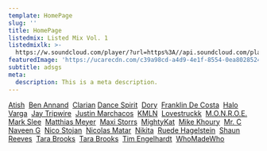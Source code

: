 ```yaml
---
template: HomePage
slug: ''
title: HomePage
listedmix: Listed Mix Vol. 1
listedmixlk: >-
  https://w.soundcloud.com/player/?url=https%3A//api.soundcloud.com/playlists/657878880&color=%23ff5500&auto_play=false&hide_related=false&show_comments=true&show_user=true&show_reposts=false&show_teaser=true&visual=true
featuredImage: 'https://ucarecdn.com/c39a98cd-a4d9-4e1f-8554-0ea8028524f9/'
subtitle: adsgs
meta:
  description: This is a meta description.
---
```

[Atish](https://quirky-northcutt-3bdb7c.netlify.com/artists/atish) &nbsp;[Ben Annand](https://quirky-northcutt-3bdb7c.netlify.com/artists/ben-annand)&nbsp;  [Clarian](https://quirky-northcutt-3bdb7c.netlify.com/artists/clarian)&nbsp;[Dance Spirit](https://quirky-northcutt-3bdb7c.netlify.com/artists/dance-spirit)&nbsp;   [Dory](https://quirky-northcutt-3bdb7c.netlify.com/artists/dory)&nbsp;   [Franklin De Costa](https://quirky-northcutt-3bdb7c.netlify.com/artists/franklin-de-costa)&nbsp;   [Halo Varga](https://quirky-northcutt-3bdb7c.netlify.com/artists/halo-varga)&nbsp;   [Jay Tripwire](https://quirky-northcutt-3bdb7c.netlify.com/artists/jay-tripwire)&nbsp;  [Justin Marchacos](https://quirky-northcutt-3bdb7c.netlify.com/artists/justin-marchacos)&nbsp;   [KMLN](https://quirky-northcutt-3bdb7c.netlify.com/artists/kmln)&nbsp;   [Lovestruckk](https://quirky-northcutt-3bdb7c.netlify.com/artists/lovestruckk)&nbsp;   [M.O.N.R.O.E.](https://quirky-northcutt-3bdb7c.netlify.com/artists/m-o-n-r-o-e)&nbsp;   [Mark Slee](https://quirky-northcutt-3bdb7c.netlify.com/artists/mark-slee)&nbsp;   [Matthias Meyer](https://quirky-northcutt-3bdb7c.netlify.com/artists/matthias-meyer)&nbsp;   [Maxi Storrs](https://quirky-northcutt-3bdb7c.netlify.com/artists/maxi-storrs)&nbsp;   [MightyKat](https://quirky-northcutt-3bdb7c.netlify.com/artists/mighty-kat)&nbsp;   [Mike Khoury](https://quirky-northcutt-3bdb7c.netlify.com/artists/mike-khoury)&nbsp;   [Mr. C](https://quirky-northcutt-3bdb7c.netlify.com/artists/mr-c)&nbsp;   [Naveen G](https://quirky-northcutt-3bdb7c.netlify.com/artists/naveen-g)&nbsp;   [Nico Stojan](https://quirky-northcutt-3bdb7c.netlify.com/artists/nico-stojan)&nbsp;   [Nicolas Matar](https://quirky-northcutt-3bdb7c.netlify.com/artists/nicolas-matar)&nbsp;   [Nikita](https://quirky-northcutt-3bdb7c.netlify.com/artists/nikita)&nbsp;   [Ruede Hagelstein](https://quirky-northcutt-3bdb7c.netlify.com/artists/ruede-hagelstein)&nbsp;   [Shaun Reeves](https://quirky-northcutt-3bdb7c.netlify.com/artists/shaun-reeves)&nbsp;   [Tara Brooks](https://quirky-northcutt-3bdb7c.netlify.com/artists/tara-brooks)&nbsp;   [Tara Brooks](https://quirky-northcutt-3bdb7c.netlify.com/artists/tim-engelhardt)&nbsp;   [Tim Engelhardt](https://quirky-northcutt-3bdb7c.netlify.com/artists/tim-engelhardt)&nbsp;   [WhoMadeWho](https://quirky-northcutt-3bdb7c.netlify.com/artists/who-made-who)                           
